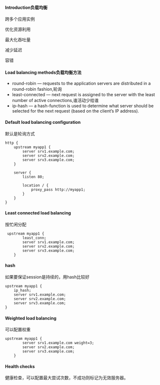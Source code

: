 #### Introduction负载均衡

跨多个应用实例

优化资源利用

最大化吞吐量

减少延迟

容错

#### Load balancing methods负载均衡方法

- round-robin — requests to the application servers are distributed in a round-robin fashion,轮询
- least-connected — next request is assigned to the server with the least number of active connections,谁活动少给谁
- ip-hash — a hash-function is used to determine what server should be selected for the next request (based on the client’s IP address).

#### Default load balancing configuration

默认是轮询方式

```
http {
    upstream myapp1 {
        server srv1.example.com;
        server srv2.example.com;
        server srv3.example.com;
    }

    server {
        listen 80;

        location / {
            proxy_pass http://myapp1;
        }
    }
}
```

#### Least connected load balancing

按忙闲分配

```
 upstream myapp1 {
        least_conn;
        server srv1.example.com;
        server srv2.example.com;
        server srv3.example.com;
    }
```

#### hash

如果要保证session是持续的，用hash比较好

```
upstream myapp1 {
    ip_hash;
    server srv1.example.com;
    server srv2.example.com;
    server srv3.example.com;
}
```

#### Weighted load balancing

可以配置权重

```
upstream myapp1 {
        server srv1.example.com weight=3;
        server srv2.example.com;
        server srv3.example.com;
    }
```

#### Health checks

健康检查，可以配置最大尝试次数，不成功则标记为无效服务器。